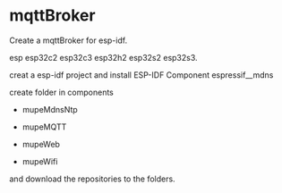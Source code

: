 # mqttBroker

Create a mqttBroker for esp-idf.

esp esp32c2 esp32c3 esp32h2 esp32s2 esp32s3.

creat a esp-idf project and install ESP-IDF Component espressif__mdns

create folder in components 

 * mupeMdnsNtp
 
 * mupeMQTT
 
 * mupeWeb
 
 * mupeWifi
 
 and download the repositories to the folders.
 
 


